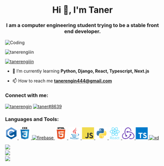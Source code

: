 <h1 align="center">Hi 👋, I'm Taner</h1>
<h3 align="center">I am a computer engineering student trying to be a stable front end developer.</h3>
<img align="center" alt="Coding" width="400" src="https://cdn.dribbble.com/users/2442115/screenshots/8699490/media/48bbda278683c7879bebd57f0e2f9271.gif"/>

<p align="left"> <img src="https://komarev.com/ghpvc/?username=tanerengiiin&label=Profile%20views&color=0e75b6&style=flat" alt="tanerengiiin" /> </p>

<p align="left"> <a href="https://github.com/ryo-ma/github-profile-trophy"><img src="https://github-profile-trophy.vercel.app/?username=tanerengiiin" alt="tanerengiiin" /></a> </p>

- 🌱 I’m currently learning **Python, Django, React, Typescript, Next.js**

- 📫 How to reach me **tanerengin444@gmail.com**

<h3 align="left">Connect with me:</h3>
<p align="left">
<a href="https://linkedin.com/in/tanerengin" target="blank"><img align="center" src="https://raw.githubusercontent.com/rahuldkjain/github-profile-readme-generator/master/src/images/icons/Social/linked-in-alt.svg" alt="tanerengin" height="30" width="40" /></a>
<a href="https://discord.gg/taner#8639" target="blank"><img align="center" src="https://raw.githubusercontent.com/rahuldkjain/github-profile-readme-generator/master/src/images/icons/Social/discord.svg" alt="taner#8639" height="30" width="40" /></a>
</p>

<h3 align="left">Languages and Tools:</h3>
<p align="left"> <a href="https://www.cprogramming.com/" target="_blank" rel="noreferrer"> <img src="https://raw.githubusercontent.com/devicons/devicon/master/icons/c/c-original.svg" alt="c" width="40" height="40"/> </a> <a href="https://www.w3schools.com/css/" target="_blank" rel="noreferrer"> <img src="https://raw.githubusercontent.com/devicons/devicon/master/icons/css3/css3-original-wordmark.svg" alt="css3" width="40" height="40"/> </a> <a href="https://firebase.google.com/" target="_blank" rel="noreferrer"> <img src="https://www.vectorlogo.zone/logos/firebase/firebase-icon.svg" alt="firebase" width="40" height="40"/> </a> <a href="https://www.w3.org/html/" target="_blank" rel="noreferrer"> <img src="https://raw.githubusercontent.com/devicons/devicon/master/icons/html5/html5-original-wordmark.svg" alt="html5" width="40" height="40"/> </a> <a href="https://www.java.com" target="_blank" rel="noreferrer"> <img src="https://raw.githubusercontent.com/devicons/devicon/master/icons/java/java-original.svg" alt="java" width="40" height="40"/> </a> <a href="https://developer.mozilla.org/en-US/docs/Web/JavaScript" target="_blank" rel="noreferrer"> <img src="https://raw.githubusercontent.com/devicons/devicon/master/icons/javascript/javascript-original.svg" alt="javascript" width="40" height="40"/> </a> <a href="https://www.python.org" target="_blank" rel="noreferrer"> <img src="https://raw.githubusercontent.com/devicons/devicon/master/icons/python/python-original.svg" alt="python" width="40" height="40"/> </a> <a href="https://reactjs.org/" target="_blank" rel="noreferrer"> <img src="https://raw.githubusercontent.com/devicons/devicon/master/icons/react/react-original-wordmark.svg" alt="react" width="40" height="40"/> </a> <a href="https://redux.js.org" target="_blank" rel="noreferrer"> <img src="https://raw.githubusercontent.com/devicons/devicon/master/icons/redux/redux-original.svg" alt="redux" width="40" height="40"/> </a> <a href="https://www.typescriptlang.org/" target="_blank" rel="noreferrer"> <img src="https://raw.githubusercontent.com/devicons/devicon/master/icons/typescript/typescript-original.svg" alt="typescript" width="40" height="40"/> </a> <a href="https://www.adobe.com/products/xd.html" target="_blank" rel="noreferrer"> <img src="https://cdn.worldvectorlogo.com/logos/adobe-xd.svg" alt="xd" width="40" height="40"/> </a> </p>

![](https://github-readme-stats.vercel.app/api?username=tanerengiiin&theme=react&hide_border=false&include_all_commits=false&count_private=false)<br/>
![](https://github-readme-streak-stats.herokuapp.com/?user=tanerengiiin&theme=react&hide_border=false)<br/>
![](https://github-readme-stats.vercel.app/api/top-langs/?username=tanerengiiin&theme=react&hide_border=false&include_all_commits=false&count_private=false&layout=compact)
